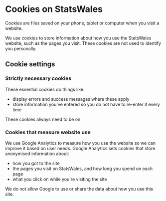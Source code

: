 # Cookies on StatsWales

Cookies are files saved on your phone, tablet or computer when you visit a website.

We use cookies to store information about how you use the StatsWales website, such as the pages you visit. These cookies
are not used to identify you personally.

## Cookie settings

### Strictly necessary cookies

These essential cookies do things like:

 * display errors and success messages where these apply
 * store information you've entered so you do not have to re-enter it every time

These cookies always need to be on.


### Cookies that measure website use
We use Google Analytics to measure how you use the website so we can improve it based on user needs. Google Analytics
sets cookies that store anonymised information about:

 * how you got to the site
 * the pages you visit on StatsWales, and how long you spend on each page
 * what you click on while you're visiting the site

We do not allow Google to use or share the data about how you use this site.
